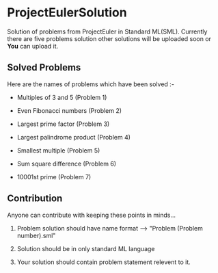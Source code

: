 # ProjectEulerSolution

Solution of problems from ProjectEuler in Standard ML(SML).
Currently there are five problems solution other solutions will be uploaded soon or **You** can upload it.

## Solved Problems

Here are the names of problems which have been solved :-

- Multiples of 3 and 5 (Problem 1)

- Even Fibonacci numbers (Problem 2)

- Largest prime factor (Problem 3)

- Largest palindrome product (Problem 4)

- Smallest multiple (Problem 5)

- Sum square difference (Problem 6)

- 10001st prime (Problem 7)

## Contribution

Anyone can contribute with keeping these points in minds...

1. Problem solution should have name format --> "Problem (Problem number).sml"

2. Solution should be in only standard ML language

3. Your solution should contain problem statement relevent to it.

